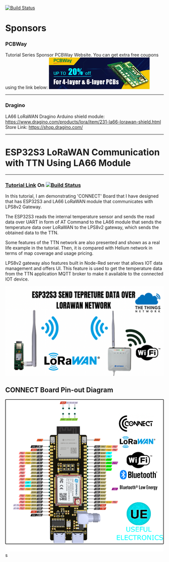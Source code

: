 [![Build Status](https://img.shields.io/badge/USEFUL%20ELECTRONICS-YOUTUBE-red)](https://www.youtube.com/user/wardzx1)

# Sponsors

### PCBWay
Tutorial Series Sponsor PCBWay Website. You can get extra free coupons using the link below:
[<img src="https://github.com/UsefulElectronics/esp32s3_la66_lorawan/blob/main/repo%20cover/banner320x100.gif">](https://www.pcbway.com/setinvite.aspx?inviteid=582640)

***
### Dragino
LA66 LoRaWAN Dragino Arduino shield module:
https://www.dragino.com/products/lora/item/231-la66-lorawan-shield.html
Store Link:
https://shop.dragino.com/
***

# ESP32S3 LoRaWAN Communication with TTN Using LA66 Module
***
### [Tutorial Link](https://youtu.be/i_y3ftt9oOs) On [![Build Status](https://img.shields.io/badge/YouTube-FF0000?style=for-the-badge&logo=youtube&logoColor=white)](https://www.youtube.com/wardzx1) 

In this tutorial, I am demonstrating 'CONNECT' Board that I have designed that has ESP32S3 and LA66 LoRaWAN module that communicates with LPS8v2 Gateway. 

The ESP32S3 reads the internal temperature sensor and sends the read data over UART in form of AT Command to the LA66 module that sends the temperature data over LoRaWAN to the LPS8v2 gateway, which sends the obtained data to the TTN.

Some features of the TTN network are also presented and shown as a real life example in the tutorial. Then, it is compared with Helium network in terms of map coverage and usage pricing. 

LPS8v2 gateway also features built in Node-Red server that allows IOT data management and offers UI. This feature is used to get the temperature  data from the TTN application MQTT broker to make it available to the connected IOT device.


![Circuit Diagram](https://github.com/UsefulElectronics/la66-lorawan-ttn/blob/main/repo%20cover/repo%20cover.png)

## CONNECT Board Pin-out Diagram
![Circuit Diagram](https://github.com/UsefulElectronics/la66-lorawan-ttn/blob/main/repo%20cover/ConnectPinout.png)
s

